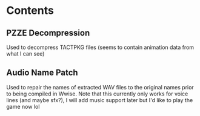 # Contents

## PZZE Decompression
Used to decompress TACTPKG files (seems to contain animation data from what I can see)

## Audio Name Patch
Used to repair the names of extracted WAV files to the original names prior to being compiled in Wwise. Note that this currently only works for voice lines (and maybe sfx?), I will add music support later but I'd like to play the game now lol
